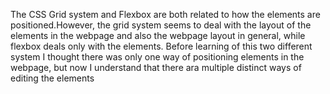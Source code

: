 The CSS Grid system and Flexbox are both related to how the elements are positioned.However, the grid system seems to deal with the layout of the elements in the webpage and also the webpage layout in general, while flexbox deals only with the elements. Before learning of this two different system I thought there was only one way of positioning elements in the webpage, but now I understand that there ara multiple distinct ways of editing the elements
